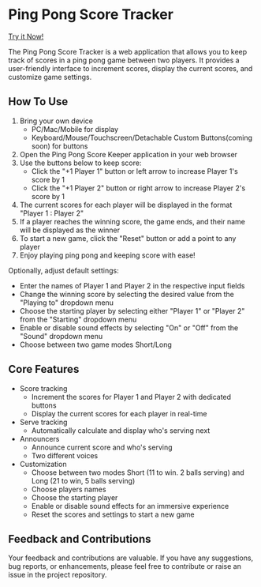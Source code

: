 # Ping Pong Score Tracker

[Try it Now!](https://alexchern0v.github.io/PingPongTracker/)

The Ping Pong Score Tracker is a web application that allows you to keep track of scores in a ping pong game between two players. It provides a user-friendly interface to increment scores, display the current scores, and customize game settings.

## How To Use

1. Bring your own device
   - PC/Mac/Mobile for display
   - Keyboard/Mouse/Touchscreen/Detachable Custom Buttons(coming soon) for buttons
2.  Open the Ping Pong Score Keeper application in your web browser
3. Use the buttons below to keep score:
    - Click the "+1 Player 1" button or left arrow to increase Player 1's score by 1
    - Click the "+1 Player 2" button or right arrow to increase Player 2's score by 1
4. The current scores for each player will be displayed in the format "Player 1 : Player 2"
5. If a player reaches the winning score, the game ends, and their name will be displayed as the winner
6. To start a new game, click the "Reset" button or add a point to any player
7. Enjoy playing ping pong and keeping score with ease!

Optionally, adjust default settings:
- Enter the names of Player 1 and Player 2 in the respective input fields
- Change the winning score by selecting the desired value from the "Playing to" dropdown menu
- Choose the starting player by selecting either "Player 1" or "Player 2" from the "Starting" dropdown menu
- Enable or disable sound effects by selecting "On" or "Off" from the "Sound" dropdown menu
- Choose between two game modes Short/Long

## Core Features

- Score tracking
  - Increment the scores for Player 1 and Player 2 with dedicated buttons
  - Display the current scores for each player in real-time
- Serve tracking
  - Automatically calculate and display who's serving next
- Announcers
  - Announce current score and who's serving
  - Two different voices
- Customization
  - Choose between two modes Short (11 to win. 2 balls serving) and Long (21 to win, 5 balls serving)
  - Choose players names
  - Choose the starting player
  - Enable or disable sound effects for an immersive experience
  - Reset the scores and settings to start a new game

## Feedback and Contributions

Your feedback and contributions are valuable. If you have any suggestions, bug reports, or enhancements, please feel free to contribute or raise an issue in the project repository.


